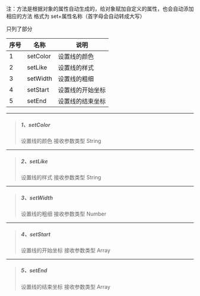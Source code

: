 注：方法是根据对象的属性自动生成的，给对象赋加自定义的属性，也会自动添加相应的方法
格式为 set+属性名称（首字母会自动转成大写）

只列了部分


| 序号 | 名称     | 说明             |
| ---- | -------- | ---------------- |
| 1    | setColor | 设置线的颜色     |
| 2    | setLike  | 设置线的样式     |
| 3    | setWidth | 设置线的粗细     |
| 4    | setStart | 设置线的开始坐标 |
| 5    | setEnd   | 设置线的结束坐标 |

***

> ##### 1、setColor
>
> 设置线的颜色
> 接收参数类型 String

***

> ##### 2、setLike
>
> 设置线的样式
> 接收参数类型 String



***

> ##### 3、setWidth
>
> 设置线的粗细
> 接收参数类型 Number

***

> ##### 4、setStart
>
> 设置线的开始坐标
> 接收参数类型 Array

***

> ##### 5、setEnd
>
> 设置线的结束坐标
> 接收参数类型 Array









